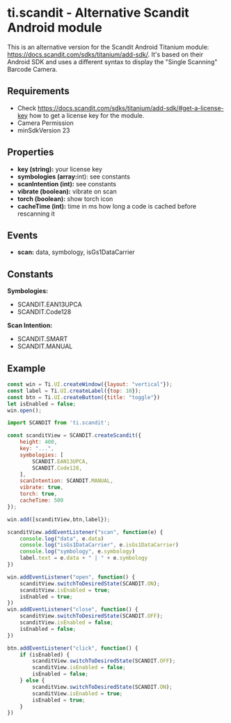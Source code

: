 # ti.scandit - Alternative Scandit Android module

This is an alternative version for the Scandit Android Titanium module: <https://docs.scandit.com/sdks/titanium/add-sdk/>.
It's based on their Android SDK and uses a different syntax to display the "Single Scanning" Barcode Camera.

## Requirements

* Check <https://docs.scandit.com/sdks/titanium/add-sdk/#get-a-license-key> how to get a license key for the module.
* Camera Permission
* minSdkVersion 23

## Properties

-   <b>key (string):</b> your license key
-   <b>symbologies (array:</b>int): see constants
-   <b>scanIntention (int):</b> see constants
-   <b>vibrate (boolean):</b> vibrate on scan
-   <b>torch (boolean):</b> show torch icon
-   <b>cacheTime (int):</b> time in ms how long a code is cached before rescanning it

## Events

-   <b>scan:</b> data, symbology, isGs1DataCarrier

## Constants

<b>Symbologies:</b>

-   SCANDIT.EAN13UPCA
-   SCANDIT.Code128

<b>Scan Intention:</b>

-   SCANDIT.SMART
-   SCANDIT.MANUAL

## Example

```js
const win = Ti.UI.createWindow({layout: "vertical"});
const label = Ti.UI.createLabel({top: 10});
const btn = Ti.UI.createButton({title: "toggle"})
let isEnabled = false;
win.open();

import SCANDIT from 'ti.scandit';

const scanditView = SCANDIT.createScandit({
	height: 400,
	key: "...",
	symbologies: [
		SCANDIT.EAN13UPCA,
		SCANDIT.Code128,
	],
	scanIntention: SCANDIT.MANUAL,
	vibrate: true,
	torch: true,
	cacheTime: 500
});

win.add([scanditView,btn,label});

scanditView.addEventListener("scan", function(e) {
	console.log("data", e.data)
	console.log("isGs1DataCarrier", e.isGs1DataCarrier)
	console.log("symbology", e.symbology)
	label.text = e.data + " | " + e.symbology
})

win.addEventListener("open", function() {
	scanditView.switchToDesiredState(SCANDIT.ON);
	scanditView.isEnabled = true;
	isEnabled = true;
})
win.addEventListener("close", function() {
	scanditView.switchToDesiredState(SCANDIT.OFF);
	scanditView.isEnabled = false;
	isEnabled = false;
})

btn.addEventListener("click", function() {
	if (isEnabled) {
		scanditView.switchToDesiredState(SCANDIT.OFF);
		scanditView.isEnabled = false;
		isEnabled = false;
	} else {
		scanditView.switchToDesiredState(SCANDIT.ON);
		scanditView.isEnabled = true;
		isEnabled = true;
	}
})
```
